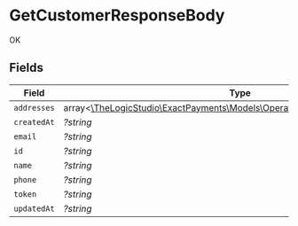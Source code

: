 # GetCustomerResponseBody

OK


## Fields

| Field                                                                                                                          | Type                                                                                                                           | Required                                                                                                                       | Description                                                                                                                    |
| ------------------------------------------------------------------------------------------------------------------------------ | ------------------------------------------------------------------------------------------------------------------------------ | ------------------------------------------------------------------------------------------------------------------------------ | ------------------------------------------------------------------------------------------------------------------------------ |
| `addresses`                                                                                                                    | array<[\TheLogicStudio\ExactPayments\Models\Operations\GetCustomerAddresses](../../Models/Operations/GetCustomerAddresses.md)> | :heavy_minus_sign:                                                                                                             | N/A                                                                                                                            |
| `createdAt`                                                                                                                    | *?string*                                                                                                                      | :heavy_minus_sign:                                                                                                             | N/A                                                                                                                            |
| `email`                                                                                                                        | *?string*                                                                                                                      | :heavy_minus_sign:                                                                                                             | N/A                                                                                                                            |
| `id`                                                                                                                           | *?string*                                                                                                                      | :heavy_minus_sign:                                                                                                             | N/A                                                                                                                            |
| `name`                                                                                                                         | *?string*                                                                                                                      | :heavy_minus_sign:                                                                                                             | N/A                                                                                                                            |
| `phone`                                                                                                                        | *?string*                                                                                                                      | :heavy_minus_sign:                                                                                                             | N/A                                                                                                                            |
| `token`                                                                                                                        | *?string*                                                                                                                      | :heavy_minus_sign:                                                                                                             | N/A                                                                                                                            |
| `updatedAt`                                                                                                                    | *?string*                                                                                                                      | :heavy_minus_sign:                                                                                                             | N/A                                                                                                                            |